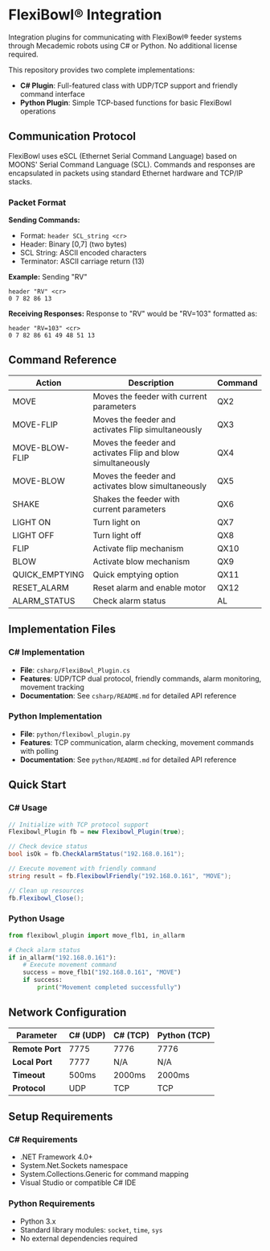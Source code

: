 # FlexiBowl® Integration

Integration plugins for communicating with FlexiBowl® feeder systems through Mecademic robots using C# or Python. No additional license required.

This repository provides two complete implementations:
- **C# Plugin**: Full-featured class with UDP/TCP support and friendly command interface
- **Python Plugin**: Simple TCP-based functions for basic FlexiBowl operations

## Communication Protocol

FlexiBowl uses eSCL (Ethernet Serial Command Language) based on MOONS' Serial Command Language (SCL). Commands and responses are encapsulated in packets using standard Ethernet hardware and TCP/IP stacks.

### Packet Format

**Sending Commands:**
- Format: `header SCL_string <cr>`
- Header: Binary [0,7] (two bytes)
- SCL String: ASCII encoded characters
- Terminator: ASCII carriage return (13)

**Example:** Sending "RV"
```
header "RV" <cr>
0 7 82 86 13
```

**Receiving Responses:**
Response to "RV" would be "RV=103<cr>" formatted as:
```
header "RV=103" <cr>
0 7 82 86 61 49 48 51 13
```

## Command Reference

| Action | Description | Command |
|--------|-------------|---------|
| MOVE | Moves the feeder with current parameters | QX2 |
| MOVE-FLIP | Moves the feeder and activates Flip simultaneously | QX3 |
| MOVE-BLOW-FLIP | Moves the feeder and activates Flip and blow simultaneously | QX4 |
| MOVE-BLOW | Moves the feeder and activates blow simultaneously | QX5 |
| SHAKE | Shakes the feeder with current parameters | QX6 |
| LIGHT ON | Turn light on | QX7 |
| LIGHT OFF | Turn light off | QX8 |
| FLIP | Activate flip mechanism | QX10 |
| BLOW | Activate blow mechanism | QX9 |
| QUICK_EMPTYING | Quick emptying option | QX11 |
| RESET_ALARM | Reset alarm and enable motor | QX12 |
| ALARM_STATUS | Check alarm status | AL |

## Implementation Files

### C# Implementation
- **File**: `csharp/FlexiBowl_Plugin.cs` 
- **Features**: UDP/TCP dual protocol, friendly commands, alarm monitoring, movement tracking
- **Documentation**: See `csharp/README.md` for detailed API reference

### Python Implementation  
- **File**: `python/flexibowl_plugin.py`
- **Features**: TCP communication, alarm checking, movement commands with polling
- **Documentation**: See `python/README.md` for detailed API reference

## Quick Start

### C# Usage
```csharp
// Initialize with TCP protocol support
Flexibowl_Plugin fb = new Flexibowl_Plugin(true);

// Check device status
bool isOk = fb.CheckAlarmStatus("192.168.0.161");

// Execute movement with friendly command
string result = fb.FlexibowlFriendly("192.168.0.161", "MOVE");

// Clean up resources
fb.Flexibowl_Close();
```

### Python Usage
```python
from flexibowl_plugin import move_flb1, in_allarm

# Check alarm status
if in_allarm("192.168.0.161"):
    # Execute movement command
    success = move_flb1("192.168.0.161", "MOVE")
    if success:
        print("Movement completed successfully")
```

## Network Configuration

| Parameter | C# (UDP) | C# (TCP) | Python (TCP) |
|-----------|----------|----------|--------------|
| **Remote Port** | 7775 | 7776 | 7776 |
| **Local Port** | 7777 | N/A | N/A |
| **Timeout** | 500ms | 2000ms | 2000ms |
| **Protocol** | UDP | TCP | TCP |

## Setup Requirements

### C# Requirements
- .NET Framework 4.0+
- System.Net.Sockets namespace
- System.Collections.Generic for command mapping
- Visual Studio or compatible C# IDE

### Python Requirements
- Python 3.x
- Standard library modules: `socket`, `time`, `sys`
- No external dependencies required